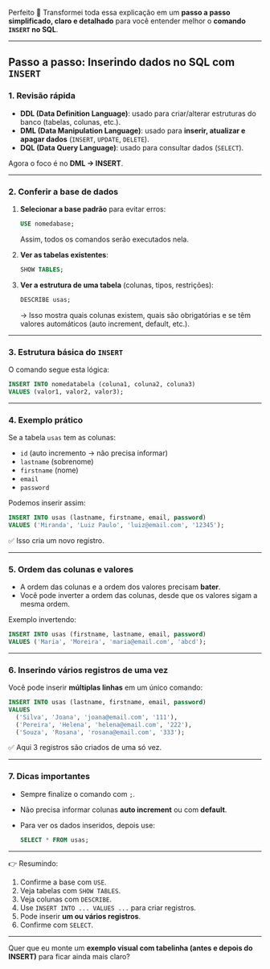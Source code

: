 Perfeito 🚀
Transformei toda essa explicação em um **passo a passo simplificado, claro e detalhado** para você entender melhor o **comando `INSERT` no SQL**.

---

## Passo a passo: Inserindo dados no SQL com `INSERT`

### 1. Revisão rápida

* **DDL (Data Definition Language)**: usado para criar/alterar estruturas do banco (tabelas, colunas, etc.).
* **DML (Data Manipulation Language)**: usado para **inserir, atualizar e apagar dados** (`INSERT`, `UPDATE`, `DELETE`).
* **DQL (Data Query Language)**: usado para consultar dados (`SELECT`).

Agora o foco é no **DML → INSERT**.

---

### 2. Conferir a base de dados

1. **Selecionar a base padrão** para evitar erros:

   ```sql
   USE nomedabase;
   ```

   Assim, todos os comandos serão executados nela.

2. **Ver as tabelas existentes**:

   ```sql
   SHOW TABLES;
   ```

3. **Ver a estrutura de uma tabela** (colunas, tipos, restrições):

   ```sql
   DESCRIBE usas;
   ```

   → Isso mostra quais colunas existem, quais são obrigatórias e se têm valores automáticos (auto increment, default, etc.).

---

### 3. Estrutura básica do `INSERT`

O comando segue esta lógica:

```sql
INSERT INTO nomedatabela (coluna1, coluna2, coluna3)
VALUES (valor1, valor2, valor3);
```

---

### 4. Exemplo prático

Se a tabela `usas` tem as colunas:

* `id` (auto incremento → não precisa informar)
* `lastname` (sobrenome)
* `firstname` (nome)
* `email`
* `password`

Podemos inserir assim:

```sql
INSERT INTO usas (lastname, firstname, email, password)
VALUES ('Miranda', 'Luiz Paulo', 'luiz@email.com', '12345');
```

✅ Isso cria um novo registro.

---

### 5. Ordem das colunas e valores

* A ordem das colunas e a ordem dos valores precisam **bater**.
* Você pode inverter a ordem das colunas, desde que os valores sigam a mesma ordem.

Exemplo invertendo:

```sql
INSERT INTO usas (firstname, lastname, email, password)
VALUES ('Maria', 'Moreira', 'maria@email.com', 'abcd');
```

---

### 6. Inserindo vários registros de uma vez

Você pode inserir **múltiplas linhas** em um único comando:

```sql
INSERT INTO usas (lastname, firstname, email, password)
VALUES 
  ('Silva', 'Joana', 'joana@email.com', '111'),
  ('Pereira', 'Helena', 'helena@email.com', '222'),
  ('Souza', 'Rosana', 'rosana@email.com', '333');
```

✅ Aqui 3 registros são criados de uma só vez.

---

### 7. Dicas importantes

* Sempre finalize o comando com `;`.
* Não precisa informar colunas **auto increment** ou com **default**.
* Para ver os dados inseridos, depois use:

  ```sql
  SELECT * FROM usas;
  ```

---

👉 Resumindo:

1. Confirme a base com `USE`.
2. Veja tabelas com `SHOW TABLES`.
3. Veja colunas com `DESCRIBE`.
4. Use `INSERT INTO ... VALUES ...` para criar registros.
5. Pode inserir **um ou vários registros**.
6. Confirme com `SELECT`.

---

Quer que eu monte um **exemplo visual com tabelinha (antes e depois do INSERT)** para ficar ainda mais claro?
